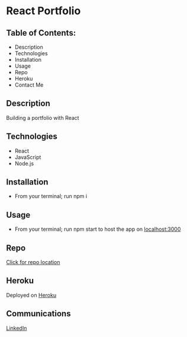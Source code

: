 # React Portfolio

## Table of Contents:
- Description
- Technologies
- Installation
- Usage
- Repo
- Heroku
- Contact Me

## Description
Building a portfolio with React

## Technologies
- React
- JavaScript
- Node.js

## Installation
- From your terminal; run npm i

## Usage
- From your terminal; run npm start to host the app on [localhost:3000](localhost:3000)

## Repo
[Click for repo location](https://github.com/ShaneWilmes/Web-Dev-Portfolio-React)

## Heroku
Deployed on [Heroku](https://react-portfolio-sww.herokuapp.com/)


## Communications
[LinkedIn](https://www.linkedin.com/in/shane-wilmes-/)







    